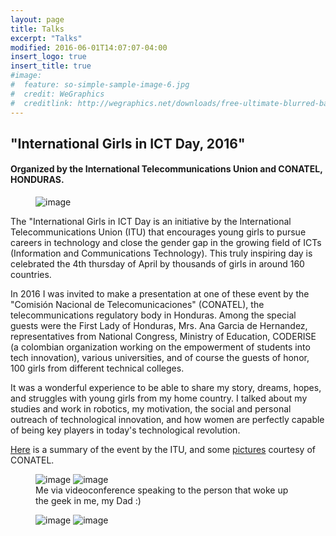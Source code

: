 ```yaml
---
layout: page
title: Talks
excerpt: "Talks"
modified: 2016-06-01T14:07:07-04:00
insert_logo: true
insert_title: true
#image:
#  feature: so-simple-sample-image-6.jpg
#  credit: WeGraphics
#  creditlink: http://wegraphics.net/downloads/free-ultimate-blurred-background-pack/
---
```


## "International Girls in ICT Day, 2016"

#### Organized by the International Telecommunications Union and CONATEL, HONDURAS.


<figure>
	<img src="../../images/Talks/hoizontal_banner_dark_blue.jpg" alt="image">
</figure>


The "International Girls in ICT Day is an initiative by the International Telecommunications Union (ITU) that encourages young girls to pursue careers in technology and close the gender gap in the growing field of ICTs (Information and Communications Technology). This truly inspiring day is celebrated the 4th thursday of April by thousands of girls in around 160 countries.
 
In 2016 I was invited to make a presentation at one of these event by the "Comisión Nacional de Telecomunicaciones" (CONATEL), the telecommunications regulatory body in Honduras.
Among the special guests were the First Lady of Honduras, Mrs. Ana Garcia de Hernandez, representatives from National Congress, Ministry of Education, CODERISE (a colombian organization working on the empowerment of students into tech innovation), various universities, and of course the guests of honor, 100 girls from different technical colleges.

It was a wonderful experience to be able to share my story, dreams, hopes, and struggles with young girls from my home country.
I talked about my studies and work in robotics, my motivation, the social and personal outreach of technological innovation, and how women are perfectly capable of being key players in today's technological revolution.

[Here](http://www.itu.int/es/ITU-D/Digital-Inclusion/Women-and-Girls/Girls-in-ICT-Portal/Pages/events/2016/Americas/Honduras-2016-2.aspx) is a summary of the event by the ITU, and some [pictures](http://www.conatel.gob.hn/?p=1681#prettyphoto[group]/4/) courtesy of CONATEL.

<figure class="half">
	<img src="../../images/Talks/Me.png" alt="image">
	<img src="../../images/Talks/MACR2.png" alt="image">
	<figcaption> Me via videoconference speaking to the person that woke up the geek in me, my Dad :) </figcaption>
</figure>


<figure class="half">
	<img src="../../images/Talks/TicClarion.png" alt="image">
	<img src="../../images/Talks/awards.png" alt="image">



